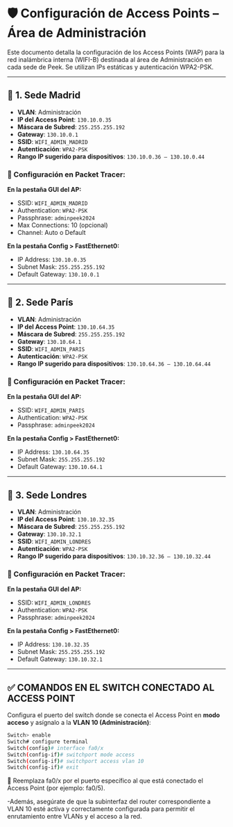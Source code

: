 # 🛡️ Configuración de Access Points – Área de Administración

Este documento detalla la configuración de los Access Points (WAP) para la red inalámbrica interna (WIFI-B) destinada al área de Administración en cada sede de Peek. Se utilizan IPs estáticas y autenticación WPA2-PSK.

---

## 📍 1. Sede Madrid

- **VLAN**: Administración  
- **IP del Access Point**: `130.10.0.35`  
- **Máscara de Subred**: `255.255.255.192`  
- **Gateway**: `130.10.0.1`  
- **SSID**: `WIFI_ADMIN_MADRID`  
- **Autenticación**: `WPA2-PSK`  
- **Rango IP sugerido para dispositivos**: `130.10.0.36 – 130.10.0.44`  

### 🔧 Configuración en Packet Tracer:
**En la pestaña GUI del AP:**

- SSID: `WIFI_ADMIN_MADRID`
- Authentication: `WPA2-PSK`
- Passphrase: `adminpeek2024`
- Max Connections: 10 (opcional)
- Channel: Auto o Default

**En la pestaña Config > FastEthernet0:**

- IP Address: `130.10.0.35`
- Subnet Mask: `255.255.255.192`
- Default Gateway: `130.10.0.1`

---

## 📍 2. Sede París

- **VLAN**: Administración  
- **IP del Access Point**: `130.10.64.35`  
- **Máscara de Subred**: `255.255.255.192`  
- **Gateway**: `130.10.64.1`  
- **SSID**: `WIFI_ADMIN_PARIS`  
- **Autenticación**: `WPA2-PSK`  
- **Rango IP sugerido para dispositivos**: `130.10.64.36 – 130.10.64.44`  

### 🔧 Configuración en Packet Tracer:
**En la pestaña GUI del AP:**

- SSID: `WIFI_ADMIN_PARIS`
- Authentication: `WPA2-PSK`
- Passphrase: `adminpeek2024`

**En la pestaña Config > FastEthernet0:**

- IP Address: `130.10.64.35`
- Subnet Mask: `255.255.255.192`
- Default Gateway: `130.10.64.1`

---

## 📍 3. Sede Londres

- **VLAN**: Administración  
- **IP del Access Point**: `130.10.32.35`  
- **Máscara de Subred**: `255.255.255.192`  
- **Gateway**: `130.10.32.1`  
- **SSID**: `WIFI_ADMIN_LONDRES`  
- **Autenticación**: `WPA2-PSK`  
- **Rango IP sugerido para dispositivos**: `130.10.32.36 – 130.10.32.44`  

### 🔧 Configuración en Packet Tracer:
**En la pestaña GUI del AP:**

- SSID: `WIFI_ADMIN_LONDRES`
- Authentication: `WPA2-PSK`
- Passphrase: `adminpeek2024`

**En la pestaña Config > FastEthernet0:**

- IP Address: `130.10.32.35`
- Subnet Mask: `255.255.255.192`
- Default Gateway: `130.10.32.1`

---

## ✅ COMANDOS EN EL SWITCH CONECTADO AL ACCESS POINT

Configura el puerto del switch donde se conecta el Access Point en **modo acceso** y asígnalo a la **VLAN 10 (Administración)**:

```bash
Switch> enable
Switch# configure terminal
Switch(config)# interface fa0/x
Switch(config-if)# switchport mode access
Switch(config-if)# switchport access vlan 10
Switch(config-if)# exit
```

🔁 Reemplaza fa0/x por el puerto específico al que está conectado el Access Point (por ejemplo: fa0/5).

-Además, asegúrate de que la subinterfaz del router correspondiente a VLAN 10 esté activa y correctamente configurada para permitir el enrutamiento entre VLANs y el acceso a la red.
